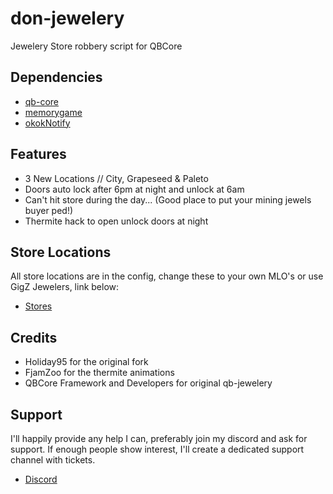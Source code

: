 # don-jewelery
Jewelery Store robbery script for QBCore

## Dependencies
- [qb-core](https://github.com/qbcore-framework/qb-core)
- [memorygame](https://github.com/pushkart2/memorygame)
- [okokNotify](https://okok.tebex.io/package/4724993) 

## Features
- 3 New Locations // City, Grapeseed & Paleto
- Doors auto lock after 6pm at night and unlock at 6am
- Can't hit store during the day... (Good place to put your mining jewels buyer ped!)
- Thermite hack to open unlock doors at night

## Store Locations

All store locations are in the config, change these to your own MLO's or use GigZ Jewelers, link below:

- [Stores](https://forum.cfx.re/t/mlo-jewel-store-by-gigz/4857261/24)

## Credits
- Holiday95 for the original fork
- FjamZoo for the thermite animations
- QBCore Framework and Developers for original qb-jewelery

## Support
I'll happily provide any help I can, preferably join my discord and ask for support. If enough people show interest, I'll create a dedicated support channel with tickets. 
- [Discord](https://discord.gg/tVA58nbBuk) 
